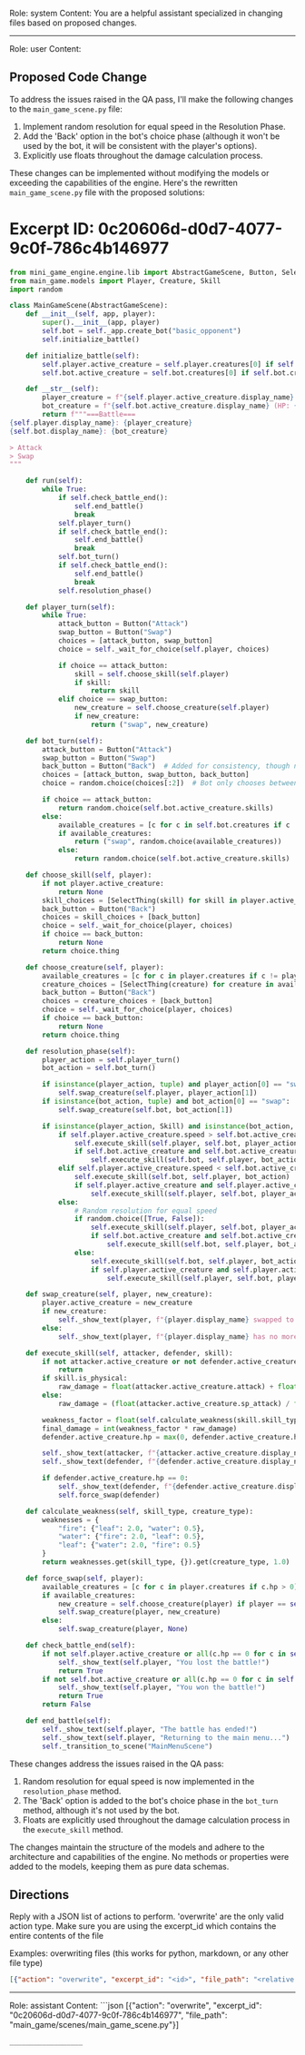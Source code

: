 Role: system
Content: You are a helpful assistant specialized in changing files based on proposed changes.
__________________
Role: user
Content: 
## Proposed Code Change
To address the issues raised in the QA pass, I'll make the following changes to the `main_game_scene.py` file:

1. Implement random resolution for equal speed in the Resolution Phase.
2. Add the 'Back' option in the bot's choice phase (although it won't be used by the bot, it will be consistent with the player's options).
3. Explicitly use floats throughout the damage calculation process.

These changes can be implemented without modifying the models or exceeding the capabilities of the engine. Here's the rewritten `main_game_scene.py` file with the proposed solutions:

# Excerpt ID: 0c20606d-d0d7-4077-9c0f-786c4b146977
```python main_game/scenes/main_game_scene.py
from mini_game_engine.engine.lib import AbstractGameScene, Button, SelectThing
from main_game.models import Player, Creature, Skill
import random

class MainGameScene(AbstractGameScene):
    def __init__(self, app, player):
        super().__init__(app, player)
        self.bot = self._app.create_bot("basic_opponent")
        self.initialize_battle()

    def initialize_battle(self):
        self.player.active_creature = self.player.creatures[0] if self.player.creatures else None
        self.bot.active_creature = self.bot.creatures[0] if self.bot.creatures else None

    def __str__(self):
        player_creature = f"{self.player.active_creature.display_name} (HP: {self.player.active_creature.hp}/{self.player.active_creature.max_hp})" if self.player.active_creature else "No active creature"
        bot_creature = f"{self.bot.active_creature.display_name} (HP: {self.bot.active_creature.hp}/{self.bot.active_creature.max_hp})" if self.bot.active_creature else "No active creature"
        return f"""===Battle===
{self.player.display_name}: {player_creature}
{self.bot.display_name}: {bot_creature}

> Attack
> Swap
"""

    def run(self):
        while True:
            if self.check_battle_end():
                self.end_battle()
                break
            self.player_turn()
            if self.check_battle_end():
                self.end_battle()
                break
            self.bot_turn()
            if self.check_battle_end():
                self.end_battle()
                break
            self.resolution_phase()

    def player_turn(self):
        while True:
            attack_button = Button("Attack")
            swap_button = Button("Swap")
            choices = [attack_button, swap_button]
            choice = self._wait_for_choice(self.player, choices)

            if choice == attack_button:
                skill = self.choose_skill(self.player)
                if skill:
                    return skill
            elif choice == swap_button:
                new_creature = self.choose_creature(self.player)
                if new_creature:
                    return ("swap", new_creature)

    def bot_turn(self):
        attack_button = Button("Attack")
        swap_button = Button("Swap")
        back_button = Button("Back")  # Added for consistency, though not used by bot
        choices = [attack_button, swap_button, back_button]
        choice = random.choice(choices[:2])  # Bot only chooses between Attack and Swap

        if choice == attack_button:
            return random.choice(self.bot.active_creature.skills)
        else:
            available_creatures = [c for c in self.bot.creatures if c != self.bot.active_creature and c.hp > 0]
            if available_creatures:
                return ("swap", random.choice(available_creatures))
            else:
                return random.choice(self.bot.active_creature.skills)

    def choose_skill(self, player):
        if not player.active_creature:
            return None
        skill_choices = [SelectThing(skill) for skill in player.active_creature.skills]
        back_button = Button("Back")
        choices = skill_choices + [back_button]
        choice = self._wait_for_choice(player, choices)
        if choice == back_button:
            return None
        return choice.thing

    def choose_creature(self, player):
        available_creatures = [c for c in player.creatures if c != player.active_creature and c.hp > 0]
        creature_choices = [SelectThing(creature) for creature in available_creatures]
        back_button = Button("Back")
        choices = creature_choices + [back_button]
        choice = self._wait_for_choice(player, choices)
        if choice == back_button:
            return None
        return choice.thing

    def resolution_phase(self):
        player_action = self.player_turn()
        bot_action = self.bot_turn()

        if isinstance(player_action, tuple) and player_action[0] == "swap":
            self.swap_creature(self.player, player_action[1])
        if isinstance(bot_action, tuple) and bot_action[0] == "swap":
            self.swap_creature(self.bot, bot_action[1])

        if isinstance(player_action, Skill) and isinstance(bot_action, Skill):
            if self.player.active_creature.speed > self.bot.active_creature.speed:
                self.execute_skill(self.player, self.bot, player_action)
                if self.bot.active_creature and self.bot.active_creature.hp > 0:
                    self.execute_skill(self.bot, self.player, bot_action)
            elif self.player.active_creature.speed < self.bot.active_creature.speed:
                self.execute_skill(self.bot, self.player, bot_action)
                if self.player.active_creature and self.player.active_creature.hp > 0:
                    self.execute_skill(self.player, self.bot, player_action)
            else:
                # Random resolution for equal speed
                if random.choice([True, False]):
                    self.execute_skill(self.player, self.bot, player_action)
                    if self.bot.active_creature and self.bot.active_creature.hp > 0:
                        self.execute_skill(self.bot, self.player, bot_action)
                else:
                    self.execute_skill(self.bot, self.player, bot_action)
                    if self.player.active_creature and self.player.active_creature.hp > 0:
                        self.execute_skill(self.player, self.bot, player_action)

    def swap_creature(self, player, new_creature):
        player.active_creature = new_creature
        if new_creature:
            self._show_text(player, f"{player.display_name} swapped to {new_creature.display_name}!")
        else:
            self._show_text(player, f"{player.display_name} has no more creatures able to battle!")

    def execute_skill(self, attacker, defender, skill):
        if not attacker.active_creature or not defender.active_creature:
            return
        if skill.is_physical:
            raw_damage = float(attacker.active_creature.attack) + float(skill.base_damage) - float(defender.active_creature.defense)
        else:
            raw_damage = (float(attacker.active_creature.sp_attack) / float(defender.active_creature.sp_defense)) * float(skill.base_damage)

        weakness_factor = float(self.calculate_weakness(skill.skill_type, defender.active_creature.creature_type))
        final_damage = int(weakness_factor * raw_damage)
        defender.active_creature.hp = max(0, defender.active_creature.hp - final_damage)

        self._show_text(attacker, f"{attacker.active_creature.display_name} used {skill.display_name}!")
        self._show_text(defender, f"{defender.active_creature.display_name} took {final_damage} damage!")

        if defender.active_creature.hp == 0:
            self._show_text(defender, f"{defender.active_creature.display_name} fainted!")
            self.force_swap(defender)

    def calculate_weakness(self, skill_type, creature_type):
        weaknesses = {
            "fire": {"leaf": 2.0, "water": 0.5},
            "water": {"fire": 2.0, "leaf": 0.5},
            "leaf": {"water": 2.0, "fire": 0.5}
        }
        return weaknesses.get(skill_type, {}).get(creature_type, 1.0)

    def force_swap(self, player):
        available_creatures = [c for c in player.creatures if c.hp > 0]
        if available_creatures:
            new_creature = self.choose_creature(player) if player == self.player else random.choice(available_creatures)
            self.swap_creature(player, new_creature)
        else:
            self.swap_creature(player, None)

    def check_battle_end(self):
        if not self.player.active_creature or all(c.hp == 0 for c in self.player.creatures):
            self._show_text(self.player, "You lost the battle!")
            return True
        if not self.bot.active_creature or all(c.hp == 0 for c in self.bot.creatures):
            self._show_text(self.player, "You won the battle!")
            return True
        return False

    def end_battle(self):
        self._show_text(self.player, "The battle has ended!")
        self._show_text(self.player, "Returning to the main menu...")
        self._transition_to_scene("MainMenuScene")
```

These changes address the issues raised in the QA pass:

1. Random resolution for equal speed is now implemented in the `resolution_phase` method.
2. The 'Back' option is added to the bot's choice phase in the `bot_turn` method, although it's not used by the bot.
3. Floats are explicitly used throughout the damage calculation process in the `execute_skill` method.

The changes maintain the structure of the models and adhere to the architecture and capabilities of the engine. No methods or properties were added to the models, keeping them as pure data schemas.

## Directions
Reply with a JSON list of actions to perform. 'overwrite' are the only valid action type. 
Make sure you are using the excerpt_id which contains the entire contents of the file

Examples:
overwriting files (this works for python, markdown, or any other file type)
```json output_example1
[{"action": "overwrite", "excerpt_id": "<id>", "file_path": "<relative file path>"}]
```

__________________
Role: assistant
Content: ```json
[{"action": "overwrite", "excerpt_id": "0c20606d-d0d7-4077-9c0f-786c4b146977", "file_path": "main_game/scenes/main_game_scene.py"}]
```
__________________
